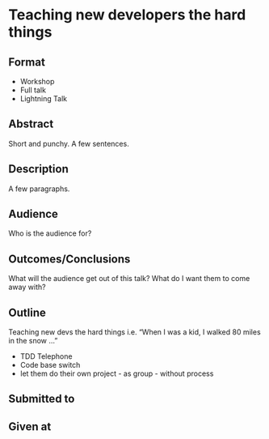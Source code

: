 # Teaching new developers the hard things

## Format

* Workshop
* Full talk
* Lightning Talk

## Abstract
Short and punchy.  A few sentences.

## Description
A few paragraphs.

## Audience
Who is the audience for?

## Outcomes/Conclusions
What will the audience get out of this talk? What do I want them to come
away with?

## Outline


Teaching new devs the hard things
i.e. “When I was a kid, I walked 80 miles in the snow …”
- TDD Telephone
- Code base switch
- let them do their own project - as group - without process


## Submitted to


## Given at
